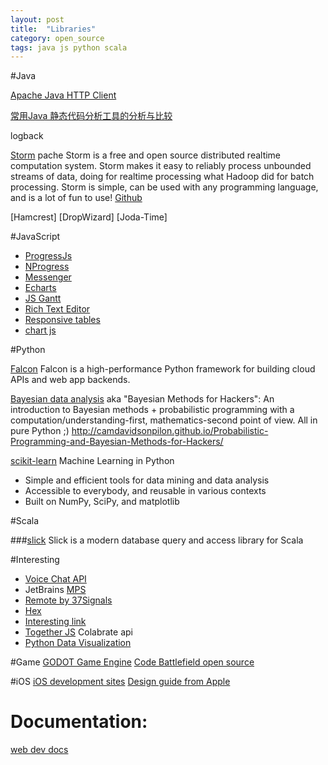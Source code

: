 ```yaml
---
layout: post
title:  "Libraries"
category: open_source
tags: java js python scala
---
```




#Java

[Apache Java HTTP Client][apache_java_http_client]

[常用Java 静态代码分析工具的分析与比较][java_tools]

logback


[Storm][storm]
pache Storm is a free and open source distributed realtime computation system. Storm makes it easy to reliably process unbounded streams of data, doing for realtime processing what Hadoop did for batch processing. Storm is simple, can be used with any programming language, and is a lot of fun to use!
[Github][storm_source]



[apache_java_http_client]: http://hc.apache.org/
[java_tools]: http://www.oschina.net/question/129540_23043
[Guava]: https://code.google.com/p/guava-libraries/wiki/ServiceExplained
[Guava_guide_cn]: http://ifeve.com/google-guava/
[Hamcrest]
[DropWizard]
[Joda-Time]

[storm]: http://storm.incubator.apache.org/
[storm_source]: https://github.com/nathanmarz/storm


#JavaScript
  * [ProgressJs][progressjs]
  * [NProgress][nprogress]
  * [Messenger][messenger]
  * [Echarts][echarts]
  * [JS Gantt][jsGantt]
  * [Rich Text Editor][rich_text_editor]
  * [Responsive tables][Responsive_tables]
  * [chart js][chartjs]
  
[progressjs]: http://usablica.github.io/progress.js/
[nprogress]: http://ricostacruz.com/nprogress/
[messenger]: http://github.hubspot.com/messenger/
[echarts]: https://github.com/ecomfe/echarts
[jsGantt]: https://github.com/robicch/jQueryGantt
[rich_text_editor]: https://github.com/mycolorway/simditor
[Responsive_tables]: http://gergeo.se/RWD-Table-Patterns/
[chartjs]: http://www.chartjs.org/


#Python

[Falcon][falcon]
Falcon is a high-performance Python framework for building cloud APIs and web app backends.

[Bayesian data analysis][Bayesian-hackers]
aka "Bayesian Methods for Hackers": An introduction to Bayesian methods + probabilistic programming with a computation/understanding-first, mathematics-second point of view. All in pure Python ;)
http://camdavidsonpilon.github.io/Probabilistic-Programming-and-Bayesian-Methods-for-Hackers/

[scikit-learn][scikit]
Machine Learning in Python
 * Simple and efficient tools for data mining and data analysis
 * Accessible to everybody, and reusable in various contexts
 * Built on NumPy, SciPy, and matplotlib


[falcon]: https://github.com/racker/falcon
[Bayesian-hackers]: https://github.com/CamDavidsonPilon/Probabilistic-Programming-and-Bayesian-Methods-for-Hackers
[Data Science in Python]: http://blog.yhathq.com/posts/data-science-in-python-tutorial.html
[scikit]: http://scikit-learn.org/stable/
[pandas-cookbook]: https://github.com/jvns/pandas-cookbook


#Scala

###[slick][slick]
Slick is a modern database query and access library for Scala

[slick]: http://slick.typesafe.com/



#Interesting
 * [Voice Chat API][voice_api]
 * JetBrains [MPS][MPS]
 * [Remote by 37Signals][remote_work]
 * [Hex][hex]
 * [Interesting link][Interesting_link] 
 * [Together JS][togetherjs] Colabrate api
 * [Python Data Visualization][python_data_visualization]
 
[voice_api]: http://voicechatapi.com/?hn
[MPS]: https://github.com/JetBrains/MPS
[remote_work]: http://jianshu.io/notebooks/41672/list
[hex]: http://hex.youdao.com/zh-cn/index.html#bottom
[Interesting_link]: http://www.javaranger.com/archives/1138
[togetherjs]: https://togetherjs.com/#tryitout-section
[python_data_visualization]: http://nbviewer.ipython.org/gist/wrobstory/1eb8cb704a52d18b9ee8/Up%20and%20Down%20PyData%202014.ipynb


#Game
[GODOT Game Engine][godot_game_engine]
[Code Battlefield open source][code-battlefield]

[godot_game_engine]: http://www.godotengine.org/wp/
[code-battlefield]: https://github.com/code-battlefield

#iOS
[iOS development sites][ios-development-sites]
[Design guide from Apple][apple_design_guide]

[ios-development-sites]: http://girlios.github.io/blog/2014/03/10/ios-development-sites/
[apple_design_guide]: https://developer.apple.com/design/



# Documentation:
[web dev docs][devdocs]

[devdocs]: http://devdocs.io/
